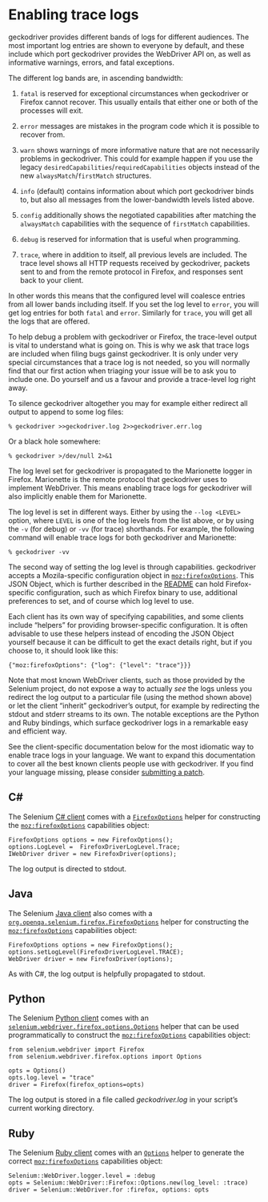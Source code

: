 Enabling trace logs
===================

geckodriver provides different bands of logs for different audiences.
The most important log entries are shown to everyone by default,
and these include which port geckodriver provides the WebDriver
API on, as well as informative warnings, errors, and fatal exceptions.

The different log bands are, in ascending bandwidth:

1. `fatal` is reserved for exceptional circumstances when geckodriver
   or Firefox cannot recover.  This usually entails that either
   one or both of the processes will exit.

2. `error` messages are mistakes in the program code which it is
   possible to recover from.

3. `warn` shows warnings of more informative nature that are not
   necessarily problems in geckodriver.  This could for example happen
   if you use the legacy `desiredCapabilities`/`requiredCapabilities`
   objects instead of the new `alwaysMatch`/`firstMatch` structures.

4. `info` (default) contains information about which port geckodriver
   binds to, but also all messages from the lower-bandwidth levels
   listed above.

5. `config` additionally shows the negotiated capabilities after
   matching the `alwaysMatch` capabilities with the sequence of
   `firstMatch` capabilities.

6. `debug` is reserved for information that is useful when programming.

7. `trace`, where in addition to itself, all previous levels
   are included.  The trace level shows all HTTP requests received
   by geckodriver, packets sent to and from the remote protocol in
   Firefox, and responses sent back to your client.

In other words this means that the configured level will coalesce
entries from all lower bands including itself.  If you set the log
level to `error`, you will get log entries for both `fatal` and `error`.
Similarly for `trace`, you will get all the logs that are offered.

To help debug a problem with geckodriver or Firefox, the trace-level
output is vital to understand what is going on.  This is why we ask
that trace logs are included when filing bugs gainst geckodriver.
It is only under very special circumstances that a trace log is
not needed, so you will normally find that our first action when
triaging your issue will be to ask you to include one.  Do yourself
and us a favour and provide a trace-level log right away.

To silence geckodriver altogether you may for example either redirect
all output to append to some log files:

	% geckodriver >>geckodriver.log 2>>geckodriver.err.log

Or a black hole somewhere:

	% geckodriver >/dev/null 2>&1

The log level set for geckodriver is propagated to the Marionette
logger in Firefox.  Marionette is the remote protocol that geckodriver
uses to implement WebDriver.  This means enabling trace logs for
geckodriver will also implicitly enable them for Marionette.

The log level is set in different ways.  Either by using the
`--log <LEVEL>` option, where `LEVEL` is one of the log levels
from the list above, or by using the `-v` (for debug) or `-vv`
(for trace) shorthands.  For example, the following command will
enable trace logs for both geckodriver and Marionette:

	% geckodriver -vv

The second way of setting the log level is through capabilities.
geckodriver accepts a Mozila-specific configuration object
in [`moz:firefoxOptions`].  This JSON Object, which is further
described in the [README] can hold Firefox-specific configuration,
such as which Firefox binary to use, additional preferences to set,
and of course which log level to use.

[`moz:firefoxOptions`]: https://searchfox.org/mozilla-central/source/testing/geckodriver/README.md#firefox-capabilities
[README]: https://searchfox.org/mozilla-central/source/testing/geckodriver/README.md

Each client has its own way of specifying capabilities, and some clients
include “helpers” for providing browser-specific configuration.
It is often advisable to use these helpers instead of encoding the
JSON Object yourself because it can be difficult to get the exact
details right, but if you choose to, it should look like this:

	{"moz:firefoxOptions": {"log": {"level": "trace"}}}

Note that most known WebDriver clients, such as those provided by
the Selenium project, do not expose a way to actually _see_ the logs
unless you redirect the log output to a particular file (using the
method shown above) or let the client “inherit” geckodriver’s
output, for example by redirecting the stdout and stderr streams to
its own.  The notable exceptions are the Python and Ruby bindings,
which surface geckodriver logs in a remarkable easy and efficient way.

See the client-specific documentation below for the most idiomatic
way to enable trace logs in your language.  We want to expand this
documentation to cover all the best known clients people use with
geckodriver.  If you find your language missing, please consider
[submitting a patch].

[submitting a patch]: ../CONTRIBUTING.md


C#
--

The Selenium [C# client] comes with a [`FirefoxOptions`] helper for
constructing the [`moz:firefoxOptions`] capabilities object:

	FirefoxOptions options = new FirefoxOptions();
	options.LogLevel =  FirefoxDriverLogLevel.Trace;
	IWebDriver driver = new FirefoxDriver(options);

The log output is directed to stdout.

[C# client]: https://seleniumhq.github.io/selenium/docs/api/dotnet/
[`FirefoxOptions`]: https://seleniumhq.github.io/selenium/docs/api/dotnet/html/T_OpenQA_Selenium_Firefox_FirefoxOptions.htm

Java
----

The Selenium [Java client] also comes with
a [`org.openqa.selenium.firefox.FirefoxOptions`] helper for
constructing the [`moz:firefoxOptions`] capabilities object:

	FirefoxOptions options = new FirefoxOptions();
	options.setLogLevel(FirefoxDriverLogLevel.TRACE);
	WebDriver driver = new FirefoxDriver(options);

As with C#, the log output is helpfully propagated to stdout.

[Java client]: https://seleniumhq.github.io/selenium/docs/api/java/
[`org.openqa.selenium.firefox.FirefoxOptions`]: https://seleniumhq.github.io/selenium/docs/api/java/org/openqa/selenium/firefox/FirefoxOptions.html


Python
------

The Selenium [Python client] comes with an
[`selenium.webdriver.firefox.options.Options`] helper that can
be used programmatically to construct the [`moz:firefoxOptions`]
capabilities object:

	from selenium.webdriver import Firefox
	from selenium.webdriver.firefox.options import Options

	opts = Options()
	opts.log.level = "trace"
	driver = Firefox(firefox_options=opts)

The log output is stored in a file called _geckodriver.log_ in your
script’s current working directory.

[Python client]: https://selenium-python.readthedocs.io/
[`selenium.webdriver.firefox.options.Options`]: https://github.com/SeleniumHQ/selenium/blob/master/py/selenium/webdriver/firefox/options.py


Ruby
----

The Selenium [Ruby client] comes with an [`Options`] helper to
generate the correct [`moz:firefoxOptions`] capabilities object:

	Selenium::WebDriver.logger.level = :debug
	opts = Selenium::WebDriver::Firefox::Options.new(log_level: :trace)
	driver = Selenium::WebDriver.for :firefox, options: opts

[Ruby client]: https://seleniumhq.github.io/selenium/docs/api/rb/
[`Options`]: https://seleniumhq.github.io/selenium/docs/api/rb/Selenium/WebDriver/Firefox/Options.html
